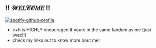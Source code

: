 ## !! 𝒲𝐸𝐿𝒞𝒪𝑀𝐸 !!
[![spotify-github-profile](https://spotify-github-profile.kittinanx.com/api/view?uid=31px23muq2op5fspxzo2b2rkokbe&cover_image=true&theme=novatorem&show_offline=false&background_color=121212&interchange=false&bar_color=5fb4b3&bar_color_cover=false)](https://github.com/kittinan/spotify-github-profile)

- c+h is HIGHLY encouraged if youre in the same fandom as me (just iwec!!)
- check my links out to know more bout me!
